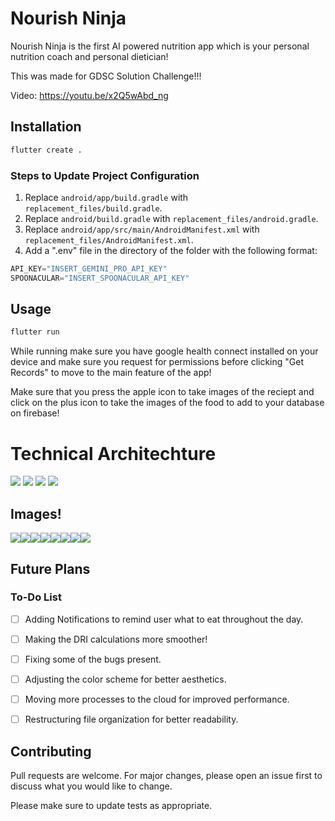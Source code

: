 # Nourish Ninja

Nourish Ninja is the first AI powered nutrition app which is your personal nutrition coach and personal dietician!

This was made for GDSC Solution Challenge!!!

Video: https://youtu.be/x2Q5wAbd_ng

## Installation


```bash
flutter create .
```

### Steps to Update Project Configuration

1. Replace `android/app/build.gradle` with `replacement_files/build.gradle`.
2. Replace `android/build.gradle` with `replacement_files/android.gradle`.
3. Replace `android/app/src/main/AndroidManifest.xml` with `replacement_files/AndroidManifest.xml`.
4. Add a ".env" file in the directory of the folder with the following format:


```dart
API_KEY="INSERT_GEMINI_PRO_API_KEY"
SPOONACULAR="INSERT_SPOONACULAR_API_KEY"
```

## Usage

```bash
flutter run
```

While running make sure you have google health connect installed on your device and make sure you request for permissions before clicking "Get Records" to move to the main feature of the app!

Make sure that you press the apple icon to take images of the reciept and click on the plus icon to take the images of the food to add to your database on firebase!

# Technical Architechture

<img src="https://img.shields.io/badge/Flutter-%2302569B.svg?style=for-the-badge&logo=Flutter&logoColor=white"> <img src="https://img.shields.io/badge/firebase-%23039BE5.svg?style=for-the-badge&logo=firebase"> <img src="https://img.shields.io/badge/dart-%230175C2.svg?style=for-the-badge&logo=dart&logoColor=white"> <img src="https://img.shields.io/badge/Android-3DDC84?style=for-the-badge&logo=android&logoColor=white">


## Images!

<img src="./readme_assets/Screenshot1.jpg"><img src="./readme_assets/screenshot2.jpg"><img src="./readme_assets/screenshot3.jpg"><img src="./readme_assets/Screenshot4.jpg"><img src="./readme_assets/Screenshot5.jpg"><img src="./readme_assets/Screenshot6.jpg"><img src="./readme_assets/Screenshot7.jpg"><img src="./readme_assets/Screenshot8.jpg">

## Future Plans

### To-Do List

- [ ] Adding Notifications to remind user what to eat throughout the day.
- [ ] Making the DRI calculations more smoother!
- [ ] Fixing some of the bugs present.
- [ ] Adjusting the color scheme for better aesthetics.
- [ ] Moving more processes to the cloud for improved performance.
- [ ] Restructuring file organization for better readability.



## Contributing

Pull requests are welcome. For major changes, please open an issue first
to discuss what you would like to change.

Please make sure to update tests as appropriate.
